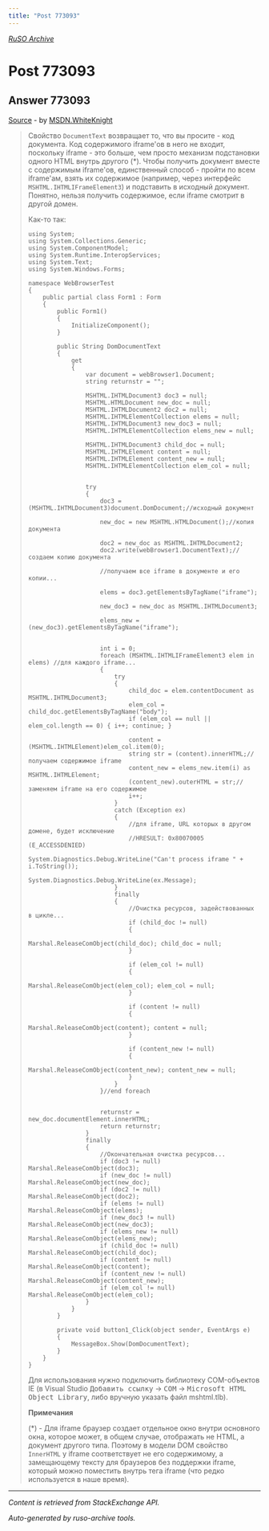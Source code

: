 ```yaml
---
title: "Post 773093"
---
```

<p><i><a href="https://github.com/MSDN-WhiteKnight/ruso-archive/">RuSO Archive</a></i></p>
<h1>Post 773093</h1>
<h2>Answer 773093</h2>
<p><a href="https://ru.stackoverflow.com/a/773093/">Source</a> - by <a href="https://ru.stackoverflow.com/users/240512/msdn-whiteknight">MSDN.WhiteKnight</a></p>
<blockquote>
<p>Свойство <code>DocumentText</code> возвращает то, что вы просите - код документа. Код содержимого iframe'ов в него не входит, поскольку iframe - это больше, чем просто механизм подстановки одного HTML внутрь другого (*). Чтобы получить документ вместе с содержимым iframe'ов, единственный способ - пройти по всем iframe'ам, взять их содержимое (например, через интерфейс <code>MSHTML.IHTMLIFrameElement3</code>) и подставить в исходный документ. Понятно, нельзя получить содержимое, если iframe смотрит в другой домен.</p>

<p>Как-то так:</p>

<pre><code>using System;
using System.Collections.Generic;
using System.ComponentModel;
using System.Runtime.InteropServices;
using System.Text;
using System.Windows.Forms;

namespace WebBrowserTest
{
    public partial class Form1 : Form
    {
        public Form1()
        {
            InitializeComponent();            
        }

        public String DomDocumentText
        {
            get
            {
                var document = webBrowser1.Document;
                string returnstr = "";

                MSHTML.IHTMLDocument3 doc3 = null;
                MSHTML.HTMLDocument new_doc = null;
                MSHTML.IHTMLDocument2 doc2 = null;
                MSHTML.IHTMLElementCollection elems = null;
                MSHTML.IHTMLDocument3 new_doc3 = null;
                MSHTML.IHTMLElementCollection elems_new = null;

                MSHTML.IHTMLDocument3 child_doc = null;
                MSHTML.IHTMLElement content = null;
                MSHTML.IHTMLElement content_new = null;
                MSHTML.IHTMLElementCollection elem_col = null;


                try
                {
                    doc3 = (MSHTML.IHTMLDocument3)document.DomDocument;//исходный документ

                    new_doc = new MSHTML.HTMLDocument();//копия документа

                    doc2 = new_doc as MSHTML.IHTMLDocument2;
                    doc2.write(webBrowser1.DocumentText);//создаем копию документа

                    //получаем все iframe в документе и его копии...

                    elems = doc3.getElementsByTagName("iframe");

                    new_doc3 = new_doc as MSHTML.IHTMLDocument3;

                    elems_new = (new_doc3).getElementsByTagName("iframe");


                    int i = 0;
                    foreach (MSHTML.IHTMLIFrameElement3 elem in elems) //для каждого iframe...
                    {
                        try
                        {
                            child_doc = elem.contentDocument as MSHTML.IHTMLDocument3;
                            elem_col = child_doc.getElementsByTagName("body");
                            if (elem_col == null || elem_col.length == 0) { i++; continue; }

                            content = (MSHTML.IHTMLElement)elem_col.item(0);
                            string str = (content).innerHTML;//получаем содержимое iframe
                            content_new = elems_new.item(i) as MSHTML.IHTMLElement;
                            (content_new).outerHTML = str;//заменяем iframe на его содержимое                  
                            i++;
                        }
                        catch (Exception ex)
                        {
                            //для iframe, URL которых в другом домене, будет исключение
                            //HRESULT: 0x80070005 (E_ACCESSDENIED)
                            System.Diagnostics.Debug.WriteLine("Can't process iframe " + i.ToString());
                            System.Diagnostics.Debug.WriteLine(ex.Message);
                        }
                        finally
                        {
                            //Очистка ресурсов, задействованных в цикле...
                            if (child_doc != null)
                            {
                                Marshal.ReleaseComObject(child_doc); child_doc = null;
                            }

                            if (elem_col != null)
                            {
                                Marshal.ReleaseComObject(elem_col); elem_col = null;
                            }

                            if (content != null)
                            {
                                Marshal.ReleaseComObject(content); content = null;
                            }

                            if (content_new != null)
                            {
                                Marshal.ReleaseComObject(content_new); content_new = null;
                            }
                        }
                    }//end foreach


                    returnstr = new_doc.documentElement.innerHTML;
                    return returnstr;
                }
                finally
                {                
                    //Окончательная очистка ресурсов...
                    if (doc3 != null) Marshal.ReleaseComObject(doc3);
                    if (new_doc != null) Marshal.ReleaseComObject(new_doc);
                    if (doc2 != null) Marshal.ReleaseComObject(doc2);
                    if (elems != null) Marshal.ReleaseComObject(elems);
                    if (new_doc3 != null) Marshal.ReleaseComObject(new_doc3);
                    if (elems_new != null) Marshal.ReleaseComObject(elems_new);
                    if (child_doc != null) Marshal.ReleaseComObject(child_doc);
                    if (content != null) Marshal.ReleaseComObject(content);
                    if (content_new != null) Marshal.ReleaseComObject(content_new);
                    if (elem_col != null) Marshal.ReleaseComObject(elem_col);
                }
            }
        }

        private void button1_Click(object sender, EventArgs e)
        {
            MessageBox.Show(DomDocumentText);
        }
    }
}
</code></pre>

<p>Для использования нужно подключить библиотеку COM-объектов IE (в Visual Studio  <kbd>Добавить ссылку</kbd> -> <kbd>СОМ</kbd> -> <kbd>Microsoft HTML Object Library</kbd>, либо вручную указать файл mshtml.tlb). </p>

<p><strong>Примечания</strong></p>

<p>(*) - Для iframe браузер создает отдельное окно внутри основного окна, которое может, в общем случае, отображать не HTML, а документ другого типа. Поэтому в модели DOM свойство <code>InnerHTML</code> у iframe соответствует не его содержимому, а замещающему тексту для браузеров без поддержки iframe, который можно поместить внутрь тега iframe (что редко используется в наше время).</p>

</blockquote>
<hr/>
<p><i>Content is retrieved from StackExchange API. </i></p>
<p><i>Auto-generated by ruso-archive tools. </i></p>
